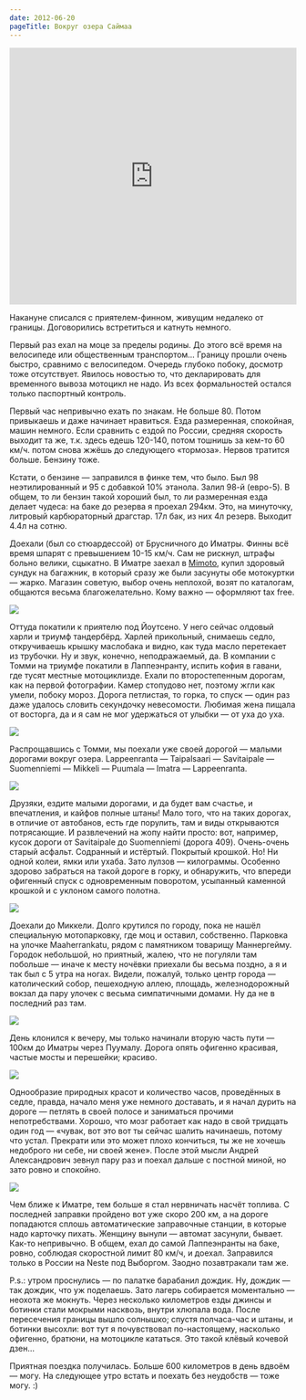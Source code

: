 ```yaml
---
date: 2012-06-20
pageTitle: Вокруг озера Саймаа
---
```

<iframe frameborder="0" height="450" src="https://www.google.com/maps/embed?pb=!1m63!1m12!1m3!1d490347.3531000112!2d28.04642128496716!3d61.30957970718436!2m3!1f0!2f0!3f0!3m2!1i1024!2i768!4f13.1!4m48!1i0!3e0!4m5!1s0x0%3A0xd7c1aaa60189c050!2z0KLQsNC80L7QttC10L3QvdGL0Lkg0L_QvtGB0YIgItCR0YDRg9GB0L3QuNGH0L3QvtC1Ig!3m2!1d60.930766!2d28.563765999999998!4m5!1s0x4690a63e19b75043%3A0xde9f9f38261c9e73!2z0JjQvNCw0YLRgNCwIEltYXRyYQ!3m2!1d61.1940828!2d28.7761276!4m5!1s0x46909596caab9fd9%3A0x7664ac80a9880f97!2z0JvQsNC_0L_QtdC10L3RgNCw0L3RgtCwIExhcHBlZW5yYW50YQ!3m2!1d61.054941199999995!2d28.1896259!4m5!1s0x469061d2a81ff319%3A0x400b551554bbf10!2sSavitaipale!3m2!1d61.197533!2d27.6958636!4m5!1s0x469064e3043caebd%3A0x12f1ee4c366f3f!2sSuomenniemi!3m2!1d61.326187299999994!2d27.4506159!4m5!1s0x469aa1771a890761%3A0x6e8e60a3804c1187!2z0JzQuNC60LrQtdC70LggTWlra2VsaQ!3m2!1d61.685807399999995!2d27.2734876!4m5!1s0x469a7b9ac512279b%3A0x400b551554bbc70!2z0J_Rg9GD0LzQsNC70LAgUHV1bWFsYQ!3m2!1d61.5238519!2d28.177751299999997!4m3!3m2!1d61.1996164!2d28.7982981!5e0!3m2!1sru!2srs!4v1425902554009" style="border:0" width="100%"></iframe>

Накануне списался с приятелем-финном, живущим недалеко от границы. Договорились встретиться и катнуть немного.

Первый раз ехал на моце за пределы родины. До этого всё время на велосипеде или общественным транспортом… Границу прошли очень быстро, сравнимо с велосипедом. Очередь глубоко побоку, досмотр тоже отсутствует. Явилось новостью то, что декларировать для временного вывоза мотоцикл не надо. Из всех формальностей остался только паспортный контроль.

Первый час непривычно ехать по знакам. Не больше 80. Потом привыкаешь и даже начинает нравиться. Езда размеренная, спокойная, машин немного. Если сравнить с ездой по России, средняя скорость выходит та же, т.к. здесь едешь 120-140, потом тошнишь за кем-то 60 км/ч. потом снова жжёшь до следующего «тормоза». Нервов тратится больше. Бензину тоже.

Кстати, о бензине — заправился в финке тем, что было. Был 98 неэтилированный и 95 с добавкой 10% этанола. Залил 98-й (евро-5). В общем, то ли бензин такой хороший был, то ли размеренная езда делает чудеса: на баке до резерва я проехал 294км. Это, на минуточку, литровый карбюраторный драгстар. 17л бак, из них 4л резерв. Выходит 4.4л на сотню.

Доехали (был со стюардессой) от Брусничного до Иматры. Финны всё время шпарят с превышением 10-15 км/ч. Сам не рискнул, штрафы больно велики, сцыкатно. В Иматре заехал в [Mimoto](http://kauppa.mimoto.fi), купил здоровый сундук на багажник, в который сразу же были засунуты обе мотокуртки — жарко. Магазин советую, выбор очень неплохой, возят по каталогам, общаются весьма благожелательно. Кому важно — оформляют tax free.

![](../saimaa-01.jpg)

Оттуда покатили к приятелю под Йоутсено. У него сейчас олдовый харли и триумф тандербёрд. Харлей прикольный, снимаешь седло, откручиваешь крышку маслобака и видно, как туда масло перетекает из трубочки. Ну и звук, конечно, неподражаемый, да. В компании с Томми на триумфе покатили в Лаппеэнранту, испить кофия в гавани, где тусят местные мотоциклизде. Ехали по второстепенным дорогам, как на первой фотографии. Камер стопудово нет, поэтому жгли как умели, побоку мороз. Дорога петлистая, то горка, то спуск — один раз даже удалось словить секундочку невесомости. Любимая жена пищала от восторга, да и я сам не мог удержаться от улыбки — от уха до уха.

![](../saimaa-02.jpg)

Распрощавшись с Томми, мы поехали уже своей дорогой — малыми дорогами вокруг озера. Lappeenranta — Taipalsaari — Savitaipale — Suomenniemi — Mikkeli — Puumala — Imatra — Lappeenranta.

![](../saimaa-03.jpg)

Друзяки, ездите малыми дорогами, и да будет вам счастье, и впечатления, и кайфов полные штаны! Мало того, что на таких дорогах, в отличие от автобанов, есть где порулить, там и виды открываются потрясающие. И развлечений на жопу найти просто: вот, например, кусок дороги от Savitaipale до Suomenniemi (дорога 409). Очень-очень старый асфальт. Содранный и истёртый. Покрытый крошкой. Но! Ни одной колеи, ямки или ухаба. Зато лулзов — килограммы. Особенно здорово забраться на такой дороге в горку, и обнаружить, что впереди офигенный спуск с одновременным поворотом, усыпанный каменной крошкой и с уклоном самого полотна.

![](../saimaa-04.jpg)

Доехали до Миккели. Долго крутился по городу, пока не нашёл специальную мотопарковку, где моц и оставил, собственно. Парковка на улочке Maaherrankatu, рядом с памятником товарищу Маннергейму. Городок небольшой, но приятный, жалею, что не погуляли там побольше — иначе к месту ночёвки приехали бы весьма поздно, а я и так был с 5 утра на ногах. Видели, пожалуй, только центр города — католический собор, пешеходную аллею, площадь, железнодорожный вокзал да пару улочек с весьма симпатичными домами. Ну да не в последний раз там.

![](../saimaa-05.jpg)

День клонился к вечеру, мы только начинали вторую часть пути — 100км до Иматры через Пуумалу. Дорога опять офигенно красивая, частые мосты и перешейки; красиво.

![](../saimaa-06.jpg)

Однообразие природных красот и количество часов, проведённых в седле, правда, начало меня уже немного доставать, и я начал дурить на дороге — петлять в своей полосе и заниматься прочими непотребствами. Хорошо, что мозг работает как надо в свой тридцать один год — «чувак, вот это вот ты сейчас шалить начинаешь, потому что устал. Прекрати или это может плохо кончиться, ты же не хочешь недоброго ни себе, ни своей жене». После этой мысли Андрей Александрович зевнул пару раз и поехал дальше с постной миной, но зато ровно и спокойно.

![](../saimaa-07.jpg)

Чем ближе к Иматре, тем больше я стал нервничать насчёт топлива. С последней заправки пройдено вот уже скоро 200 км, а на дороге попадаются сплошь автоматические заправочные станции, в которые надо карточку пихать. Женщину вынули — автомат засунули, бывает. Как-то непривычно. В общем, ехал до самой Лаппеэнранты на баке, ровно, соблюдая скоростной лимит 80 км/ч, и доехал. Заправился только в России на Neste под Выборгом. Заодно позавтракали там же.

P.s.: утром проснулись — по палатке барабанил дождик. Ну, дождик — так дождик, что уж поделаешь. Зато лагерь собирается моментально — неохота же мокнуть. Через несколько километров езды джинсы и ботинки стали мокрыми насквозь, внутри хлюпала вода. После пересечения границы вышло солнышко; спустя полчаса-час и штаны, и ботинки высохли: вот тут я почувствовал по-настоящему, насколько офигенно, братюни, на мотоцикле кататься. Это такой клёвый кочевой дзен…

Приятная поездка получилась. Больше 600 километров в день вдвоём — могу. На следующее утро встать и поехать без 
неудобств — тоже могу. :) 
